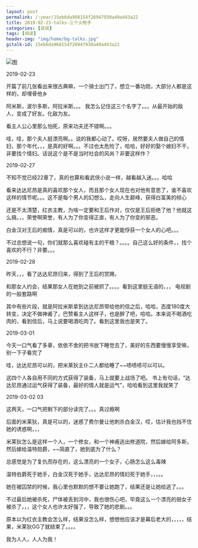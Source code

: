 ```yaml
---
layout: post
permalink: /:year/15eb6da968154f26947930a49ad43a22
title: 2019-02-23-talks-三个火枪手
categories: [说说]
tags: [阅读]
header-img: "img/home/bg-talks.jpg"
gitalk-id: 15eb6da968154f26947930a49ad43a22
---
```


![图](http://image.linxingyang.net/image/T-talks/image/2019/books/sghqs.jpg)



2019-02-23

开篇了前几张看出来很古典嘛，一个骑士出门了，想立一番功勋，大部分人都是这样的，却埋骨他乡

阿米斯，波尔多斯，阿拉米斯。。。 我怎么记住这三个名字了。。。从最开始的敌人，变成了好友。化敌为友。

看主人公心里那么怕死，原来功夫还不错啊。。。

哇，哇，那个夫人挺漂亮啊。。说的我都心动了。哎呀，居然要夫人做自己的情妇，那个年代，，，是真的好啊。。。不过也太危险了，哈哈，好好的娶个媳妇不干，非要找个情妇。话说这个是不是当时社会的风尚？非要这样作？

2019-02-27

不知不觉已经22章了，真的也算和看武侠小说一样，越看越入迷。。。哈哈

看来达达尼昂是真的喜欢那个女人，而且那个女人现在也对他有意思了，谁不喜欢这样的情节呢。。。这不是每个男人的幻想么，走向人生巅峰，获得白富美的倾心

还是不太清楚，红衣主教，为啥一定要和王后作对，仅仅是王后拒绝了他？他就这么搞，，，荣誉啊荣誉，有人为了你变得正直，有人为了你变的邪恶。

白金汉对王后的痴情，真是可以的，也许这样才更能俘获一个女人的心吧。。。

不过总想说一句，你们就那么喜欢碰有主的干粮？。。。。自己这么好的条件，，找个喜欢的不行？非要。。。

2019-02-28

昨天，，，看了达达尼昂归来，得到了王后的赏赐，

和那女人约会，结果那女人在她到之前被抓了。。。。看到这里挺无语的，，，  电视剧的一般套路啊

其中有些片段，就是阿拉米斯拿到达达尼昂带给他的信之后，哈哈，态度180度大转变，决定不做神甫了，巴赞看主人这样子，也是醉了吧，哈哈。本来说不喝酒吃肉的，看到信后，马上说要喝酒吃肉了。看到这里我也是笑了。

2019-03-01

今天一口气看了多章，依依不舍的把书放下睡觉去了，美好的东西要慢慢享受嘛，别一下子看完了

哇，达达尼昂可以的，把米莱狄主仆二人都给睡了~~啧啧啧可以可以。

这四个人各自用不同的方式获得了装备，马上就要上战场了吧。
书上有句话，“达达尼昂通过运气获得了装备，最好的情人就是运气”，哈哈看到这里我就笑了

2019-03-02 03

这两天，一口气把剩下的部分读完了。。。真过瘾啊

后面的米莱狄，真是可以的，迷惑了费尔曼让他刺杀白金汉，哎，估计我也挡不住她的诱惑啊，，，

米莱狄怎么是这样一个人，一个修女，和一个神甫逃出修道院，然后嫁给阿多斯，然后嫁给温特勋爵，~~简直了，她到底为了什么？

总感觉是为了复仇而存在的，这么漂亮的一个女子，心肠怎么这么毒辣

温特伯爵死于她手，白金汉死于她手，达达尼昂的情妇死于她手，，，。。

她在被囚禁的时候，我心里也默默的想不要让她跑了，结果还是让她给逃了。。。

不过最后她被杀死，尸体被丢到河中，我也很伤心吧，毕竟这么一个漂亮的弱女子被杀了，，，这个女人也许太好强了，导致了她的悲剧。。。

原本以为红衣主教会怎么样，结果没怎么样，想想他应该才是幕后老大的，，，，，结果，米莱狄GG了就结束了。。。。

我为人人，人人为我！
